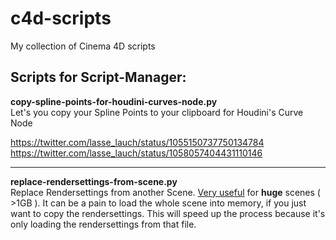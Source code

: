 # c4d-scripts
My collection of Cinema 4D scripts

Scripts for Script-Manager:
---
<b>copy-spline-points-for-houdini-curves-node.py</b></br>
![<gif>](https://github.com/lasselauch/c4d-scripts/blob/master/img/copy-spline-points-for-houdini-curves-node.gif)</br>
Let's you copy your Spline Points to your clipboard for Houdini's Curve Node</br>

https://twitter.com/lasse_lauch/status/1055150737750134784</br>
https://twitter.com/lasse_lauch/status/1058057404431110146</br>

---
<b>replace-rendersettings-from-scene.py</b></br>
Replace Rendersettings from another Scene. <u>Very useful</u> for <b>huge</b> scenes ( >1GB ). It can be a pain to load the whole scene into memory, if you just want to copy the rendersettings. This will speed up the process because it's only loading the rendersettings from that file.</br>
